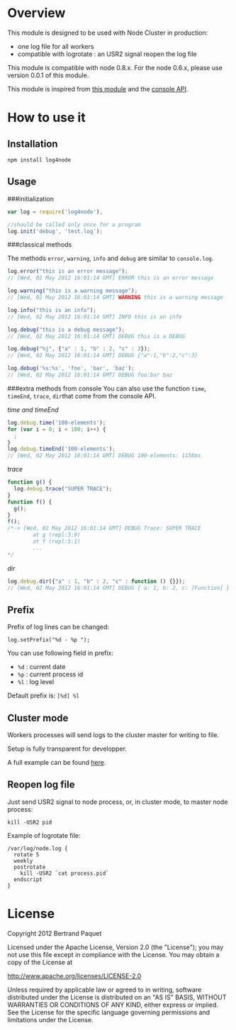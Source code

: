 # Overview

This module is designed to be used with Node Cluster in production:
* one log file for all workers
* compatible with logrotate : an USR2 signal reopen the log file

This module is compatible with node 0.8.x. For the node 0.6.x, please use version 0.0.1 of this module.

This module is inspired from [this module](https://github.com/visionmedia/log.js) and the [console API](http://nodejs.org/api/stdio.html).

# How to use it

## Installation

    npm install log4node

## Usage

###initialization

```js
var log = require('log4node'),

//should be called only once for a program
log.init('debug', 'test.log');
```

###classical methods

The methods `error`, `warning`, `info` and `debug` are similar to `console.log`.

```js
log.error("this is an error message");
// [Wed, 02 May 2012 16:01:14 GMT] ERROR this is an error message

log.warning("this is a warning message");
// [Wed, 02 May 2012 16:01:14 GMT] WARNING this is a warning message

log.info("this is an info");
// [Wed, 02 May 2012 16:01:14 GMT] INFO this is an info

log.debug("this is a debug message");
// [Wed, 02 May 2012 16:01:14 GMT] DEBUG this is a DEBUG

log.debug("%j", {"a" : 1, "b" : 2, "c" : 3});
// [Wed, 02 May 2012 16:01:14 GMT] DEBUG {"a":1,"b":2,"c":3}

log.debug('%s:%s', 'foo', 'bar', 'baz');
// [Wed, 02 May 2012 16:01:14 GMT] DEBUG foo:bar baz
```

###extra methods from console
You can also use the function `time`, `timeEnd`, `trace`, `dir`that come from the console API.

*time and timeEnd*
```js
log.debug.time('100-elements');
for (var i = 0; i < 100; i++) {
  ;
}
log.debug.timeEnd('100-elements');
// [Wed, 02 May 2012 16:01:14 GMT] DEBUG 100-elements: 1156ms
```

*trace*
```js
function g() {
  log.debug.trace("SUPER TRACE");
}
function f() {
  g();
}
f();
/*-> [Wed, 02 May 2012 16:01:14 GMT] DEBUG Trace: SUPER TRACE
        at g (repl:3:9)
        at f (repl:5:1)
        ...
*/
```

*dir*
```js
log.debug.dir({"a" : 1, "b" : 2, "c" : function () {}});
// [Wed, 02 May 2012 16:01:14 GMT] DEBUG { a: 1, b: 2, c: [Function] }
```
## Prefix

Prefix of log lines can be changed:

    log.setPrefix("%d - %p ");

You can use following field in prefix:
* `%d` : current date
* `%p` : current process id
* `%l` : log level

Default prefix is: `[%d] %l `

## Cluster mode

Workers processes will send logs to the cluster master for writing to file.

Setup is fully transparent for developper.

A full example can be found [here](https://github.com/bpaquet/log4node/blob/master/test/cluster/test1.js).

## Reopen log file

Just send USR2 signal to node process, or, in cluster mode, to master node process:

    kill -USR2 pid

Example of logrotate file:

    /var/log/node.log {
      rotate 5
      weekly
      postrotate
        kill -USR2 `cat process.pid`
      endscript
    }

# License

Copyright 2012 Bertrand Paquet

Licensed under the Apache License, Version 2.0 (the "License");
you may not use this file except in compliance with the License.
You may obtain a copy of the License at

   http://www.apache.org/licenses/LICENSE-2.0

Unless required by applicable law or agreed to in writing, software
distributed under the License is distributed on an "AS IS" BASIS,
WITHOUT WARRANTIES OR CONDITIONS OF ANY KIND, either express or implied.
See the License for the specific language governing permissions and
limitations under the License.

